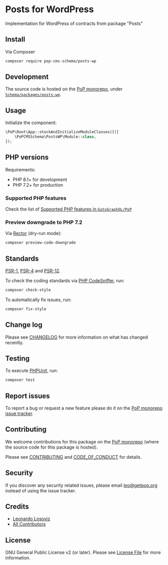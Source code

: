 # Posts for WordPress

<!--
[![Build Status][ico-travis]][link-travis]
[![Quality Score][ico-code-quality]][link-code-quality]
[![Software License][ico-license]](LICENSE.md)
[![Latest Version on Packagist][ico-version]][link-packagist]
[![Coverage Status][ico-scrutinizer]][link-scrutinizer]
[![Total Downloads][ico-downloads]][link-downloads]
-->

Implementation for WordPress of contracts from package "Posts"

## Install

Via Composer

``` bash
composer require pop-cms-schema/posts-wp
```

## Development

The source code is hosted on the [PoP monorepo](https://github.com/GatoGraphQL/PoP), under [`Schema/packages/posts-wp`](https://github.com/GatoGraphQL/PoP/tree/master/layers/Schema/packages/posts-wp).

## Usage

Initialize the component:

``` php
\PoP\Root\App::stockAndInitializeModuleClasses([([
    \PoPCMSSchema\PostsWP\Module::class,
]);
```

## PHP versions

Requirements:

- PHP 8.1+ for development
- PHP 7.2+ for production

### Supported PHP features

Check the list of [Supported PHP features in `GatoGraphQL/PoP`](https://github.com/GatoGraphQL/PoP/blob/master/docs/supported-php-features.md)

### Preview downgrade to PHP 7.2

Via [Rector](https://github.com/rectorphp/rector) (dry-run mode):

```bash
composer preview-code-downgrade
```

## Standards

[PSR-1](https://www.php-fig.org/psr/psr-1), [PSR-4](https://www.php-fig.org/psr/psr-4) and [PSR-12](https://www.php-fig.org/psr/psr-12).

To check the coding standards via [PHP CodeSniffer](https://github.com/squizlabs/PHP_CodeSniffer), run:

``` bash
composer check-style
```

To automatically fix issues, run:

``` bash
composer fix-style
```

## Change log

Please see [CHANGELOG](CHANGELOG.md) for more information on what has changed recently.

## Testing

To execute [PHPUnit](https://phpunit.de/), run:

``` bash
composer test
```

## Report issues

To report a bug or request a new feature please do it on the [PoP monorepo issue tracker](https://github.com/GatoGraphQL/PoP/issues).

## Contributing

We welcome contributions for this package on the [PoP monorepo](https://github.com/GatoGraphQL/PoP) (where the source code for this package is hosted).

Please see [CONTRIBUTING](CONTRIBUTING.md) and [CODE_OF_CONDUCT](CODE_OF_CONDUCT.md) for details.

## Security

If you discover any security related issues, please email leo@getpop.org instead of using the issue tracker.

## Credits

- [Leonardo Losoviz][link-author]
- [All Contributors][link-contributors]

## License

GNU General Public License v2 (or later). Please see [License File](LICENSE.md) for more information.

[ico-version]: https://img.shields.io/packagist/v/pop-cms-schema/posts-wp.svg?style=flat-square
[ico-license]: https://img.shields.io/badge/license-GPLv2-brightgreen.svg?style=flat-square
[ico-travis]: https://img.shields.io/travis/pop-cms-schema/posts-wp/master.svg?style=flat-square
[ico-scrutinizer]: https://img.shields.io/scrutinizer/coverage/g/pop-cms-schema/posts-wp.svg?style=flat-square
[ico-code-quality]: https://img.shields.io/scrutinizer/g/pop-cms-schema/posts-wp.svg?style=flat-square
[ico-downloads]: https://img.shields.io/packagist/dt/pop-cms-schema/posts-wp.svg?style=flat-square

[link-packagist]: https://packagist.org/packages/pop-cms-schema/posts-wp
[link-travis]: https://travis-ci.org/pop-cms-schema/posts-wp
[link-scrutinizer]: https://scrutinizer-ci.com/g/pop-cms-schema/posts-wp/code-structure
[link-code-quality]: https://scrutinizer-ci.com/g/pop-cms-schema/posts-wp
[link-downloads]: https://packagist.org/packages/pop-cms-schema/posts-wp
[link-author]: https://github.com/leoloso
[link-contributors]: ../../../../../../contributors

